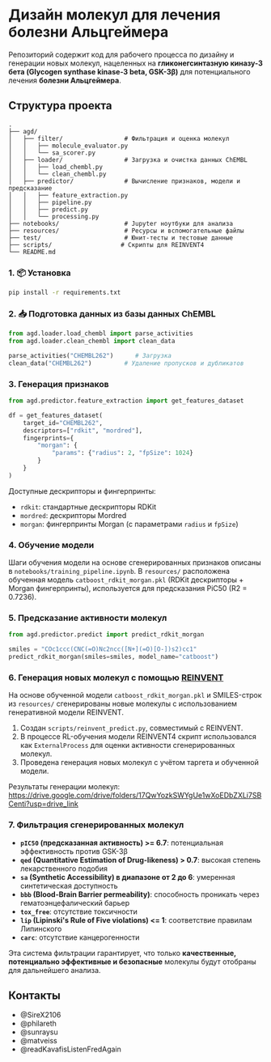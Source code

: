 
# Дизайн молекул для лечения болезни Альцгеймера

Репозиторий содержит код для рабочего процесса по дизайну и генерации новых молекул, нацеленных на **гликонегсинтазную киназу-3 бета (Glycogen synthase kinase-3 beta, GSK-3β)** для потенциального лечения **болезни Альцгеймера**.

## Структура проекта

```
.
├── agd/
│   ├── filter/                 # Фильтрация и оценка молекул
│   │   ├── molecule_evaluator.py
│   │   └── sa_scorer.py
│   ├── loader/                 # Загрузка и очистка данных ChEMBL
│   │   ├── load_chembl.py
│   │   └── clean_chembl.py
│   ├── predictor/              # Вычисление признаков, модели и предсказание
│   │   ├── feature_extraction.py
│   │   ├── pipeline.py
│   │   ├── predict.py
│   │   └── processing.py
├── notebooks/                  # Jupyter ноутбуки для анализа
├── resources/                  # Ресурсы и вспомогательные файлы
├── test/                       # Юнит-тесты и тестовые данные
├── scripts/                   # Скрипты для REINVENT4
└── README.md
```

### 1. 📦 Установка

```bash
pip install -r requirements.txt
```

### 2. 📥 Подготовка данных из базы данных ChEMBL

```python
from agd.loader.load_chembl import parse_activities
from agd.loader.clean_chembl import clean_data

parse_activities("CHEMBL262")      # Загрузка
clean_data("CHEMBL262")         # Удаление пропусков и дубликатов
```

### 3. Генерация признаков

```python
from agd.predictor.feature_extraction import get_features_dataset

df = get_features_dataset(
    target_id="CHEMBL262",
    descriptors=["rdkit", "mordred"],
    fingerprints={
        "morgan": {
            "params": {"radius": 2, "fpSize": 1024}
        }
    }
)
```

Доступные дескрипторы и фингерпринты:
- `rdkit`: стандартные дескрипторы RDKit
- `mordred`: дескрипторы Mordred
- `morgan`: фингерпринты Morgan (с параметрами `radius` и `fpSize`)

### 4. Обучение модели

Шаги обучения модели на основе сгенерированных признаков описаны в `notebooks/training_pipeline.ipynb`. В `resources/` расположена обученная модель `catboost_rdkit_morgan.pkl` (RDKit дескрипторы + Morgan фингерпринты), используется для предсказания PiC50 (R2 = 0.7236).


### 5. Предсказание активности молекул

```python
from agd.predictor.predict import predict_rdkit_morgan

smiles = "COc1ccc(CNC(=O)Nc2ncc([N+](=O)[O-])s2)cc1"
predict_rdkit_morgan(smiles=smiles, model_name="catboost")
```

### 6. Генерация новых молекул с помощью [REINVENT](https://github.com/MolecularAI/REINVENT4)
На основе обученной модели `catboost_rdkit_morgan.pkl` и SMILES-строк из `resources/` сгенерированы новые молекулы с использованием генеративной модели REINVENT.
1. Создан `scripts/reinvent_predict.py`, совместимый с REINVENT.
2. В процессе RL-обучения модели REINVENT4 скрипт использовался как `ExternalProcess` для оценки активности сгенерированных молекул.
3. Проведена генерация новых молекул с учётом таргета и обученной модели.

Результаты генерации молекул: https://drive.google.com/drive/folders/17QwYozkSWYgUe1wXoEDbZXLi7SBCenti?usp=drive_link

### 7. Фильтрация сгенерированных молекул

  * **`pIC50` (предсказанная активность) \>= 6.7**: потенциальная эффективность против GSK-3β
  * **`qed` (Quantitative Estimation of Drug-likeness) \> 0.7**: высокая степень лекарственного подобия
  * **`sa` (Synthetic Accessibility) в диапазоне от 2 до 6**: умеренная синтетическая доступность
  * **`bbb` (Blood-Brain Barrier permeability)**: способность проникать через гематоэнцефалический барьер
  * **`tox_free`**: отсутствие токсичности
  * **`lip` (Lipinski's Rule of Five violations) \<= 1**: соответствие правилам Липинского
  * **`carc`**: отсутствие канцерогенности

Эта система фильтрации гарантирует, что только **качественные, потенциально эффективные и безопасные** молекулы будут отобраны для дальнейшего анализа.


## Контакты

* @SireX2106
* @philareth
* @sunraysu
* @matveiss
* @readKavafisListenFredAgain

